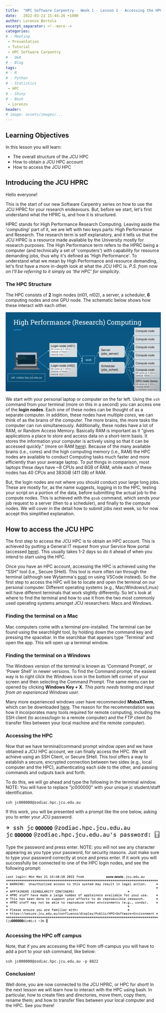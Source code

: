 ```yaml
---
title:  "HPC Software Carpentry - Week 1 - Lesson 1 - Accessing the HPC"
date:   2022-03-21 15:44:26 +1000
author: Lorenzo Bertola 
excerpt_separator: <!--more-->
categories:
# - Meeting
 - Presentation
 - Tutorial
 - HPC Software Carpentry
# - Q&A
# - Blog
tags:
# - R
# - Python
# - Statistics
 - HPC
# - Shiny
# - Bash
 - Lorenzo
header:
# image: assets/images/...
---
```


## Learning Objectives

In this lesson you will learn:

- The overall structure of the JCU HPC
- How to obtain a JCU HPC account
- How to access the JCU HPC

## Introducing the JCU HPRC

Hello everyone!

This is the start of our new Software Carpentry series on how to use the JCU HPRC for your research endeavours. But, before we start, let's first understand what the HPRC is, and how it is structured.

HPRC stands for High Performance Research Computing. Leaving aside the '*computing*' part of it, we are left with two keys parts: High Performance and Research. The research term is self explanatory, and it tells us that the JCU HPRC is a resource made available by the University mostly for research purposes. The High Performance term refers to the HPRC being a computer (and technically a set of 'computers') with capability for resource demanding jobs, thus why it's defined as 'High Performance'. To understand what we mean by High Performance and resource demanding, let's first have a more in-depth look at what the JCU HPC is. *P.S. from now on I'll be referring to it simply as 'the HPC' for simplicity*.

### The HPC Structure

The HPC consists of **2** login nodes (nl01, nl02), a server, a scheduler, **6** computing nodes and one GPU node. The schematic below shows how these interact with each other. 

![Fig. 1: Schematic of HPC Structure](../assets/images/HPCStructure.png)

We start with your personal laptop or computer on the far left. Using the `ssh` command from your terminal (more on this in a second) you can access one of the **login nodes**. Each one of these nodes can be thought of as a separate computer. In addition, these nodes have multiple *cores*, we can think of as the brains of the computer. The more brains, the more tasks the computer can run simultaneously. Additionally, these nodes have a lot of RAM, or Random Access Memory. Basically RAM is important as it "gives applications a place to store and access data on a short-term basis. It stores the information your computer is actively using so that it can be accessed quickly." (more on RAM [here](https://www.crucial.com/articles/about-memory/support-what-does-computer-memory-do)). Because of the many available brains (i.e., cores) and the high computing memory (i.e., RAM) the HPC nodes are available to conduct Computing tasks much faster and more efficiently than your average laptop. To put things in comparison, most laptops these days have ~8 CPUs and 8GB of RAM, while each of these nodes has 40 CPUs and 383GiB (411 GB) of RAM.

But, the login nodes are not where you should conduct your large long jobs. These are mostly for, as the name suggests, logging in to the HPC, testing your script on a portion of the data, before submitting the actual job to the compute nodes. This is achieved with the `qsub` command, which sends your job request to a server (then to a scheduler), and finally to the compute nodes. We will cover in the detail how to submit jobs next week, so for now accept this simplified explanation.

## How to access the JCU HPC
The first step to access the JCU HPC is to obtain an HPC account. This is achieved by putting a General IT request from your Service Now portal (accessed [here](https://www.jcu.edu.au/information-and-communications-technology/help-and-support/it-help-desk)). This usually takes 1-2 days so do it ahead of when you intend to start using the HPC.

Once you have an HPC account, accessing the HPC is achieved using the "SSH" tool (i.e., Secure SHell). This tool is more often ran through the terminal (although see Wytamma's [post](https://blog.wytamma.com/blog/hcp-vscode/) on using VSCode instead). So the first step to access the HPC will be to locate and open the terminal on our personal computer. Different operating systems (e.g., Mac/Windows/Linux) will have different terminals that work slightly differently. So let's look at where to find the terminal and how to use it from the two most commonly used operating systems amongst JCU researchers: Macs and Windows.

### Finding the terminal on a Mac
Mac computers come with a terminal pre-installed. The terminal can be found using the searchlight tool, by holding down the command key and pressing the spacebar. In the searchbar that appears type 'Terminal' and open the app. This will open up a terminal window.

### Finding the terminal on a Windows
The Windows version of the terminal is known as 'Command Prompt', or 'Power Shell' in newer versions. To find the Command prompt, the easiest way is to right click the Windows icon in the bottom left corner of your screen and then selecting the Command Prompt. The same menu can be opened by clicking **Windows Key + X**. *This parts needs testing and input from an experienced Windows user*.

Many more experienced windows user have recommended **MobaXTerm**, which can be downloaded [here](https://mobaxterm.mobatek.net/). The reason for the recommendation was how it incorporates many tools required for remote computing, including the SSH client (to access/login to a remote computer) and the FTP client (to transfer files between your local machine and the remote computer).

### Accessing the HPC
Now that we have terminal/command prompt window open and we have obtained a JCU HPC account, we can finally access the HPC. We will achieve using an SSH Client, or Secure SHell. This tool offers a way to establish a secure, encrypted connection between two sides (e.g., local computer and the HPC), authenticating each side to the other, and passing commands and outputs back and forth.

To do this, we will go ahead and type the following in the terminal window. NOTE: You will have to replace "jc000000" with your unique jc student/staff identification.

`ssh jc000000@zodiac.hpc.jcu.edu.au`

If this work, you will be presented with a prompt like the one below, asking you to enter your JCU password. 

![Fig. 2: Login prompt](../assets/images/HPCaccess1.png)

Type the password and press enter. NOTE: you will not see any character appearing as you type your password, for security reasons. Just make sure to type your password correctly at once and press enter. If it work you will successfully be connected to one of the HPC login nodes, and see the following prompt:

![Fig. 3: Successful login](../assets/images/HPCaccess2.png)

### Accessing the HPC off campus

Note, that if you are accessing the HPC from off-campus you will have to add a port to your ssh command, like below:

`ssh jc000000@zodiac.hpc.jcu.edu.au -p 8822`

### Conclusion!

Well done, you are now connected to the JCU HPRC, or HPC for short! In the next lesson we will learn how to interact with the HPC using bash. In particular, how to create files and directories, move them, copy them, rename them; and how to transfer files between your local computer and the HPC. See you there!

